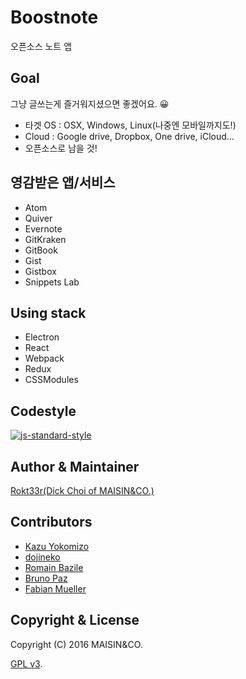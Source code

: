 # Boostnote

오픈소스 노트 앱

## Goal

그냥 글쓰는게 즐거워지셨으면 좋겠어요. :grinning:

- 타겟 OS : OSX, Windows, Linux(나중엔 모바일까지도!)
- Cloud : Google drive, Dropbox, One drive, iCloud...
- 오픈소스로 남을 것!

## 영감받은 앱/서비스

- Atom
- Quiver
- Evernote
- GitKraken
- GitBook
- Gist
- Gistbox
- Snippets Lab

## Using stack

- Electron
- React
- Webpack
- Redux
- CSSModules

## Codestyle

[![js-standard-style](https://cdn.rawgit.com/feross/standard/master/badge.svg)](https://github.com/feross/standard)

## Author & Maintainer

[Rokt33r(Dick Choi of MAISIN&CO.)](https://github.com/rokt33r)

## Contributors

- [Kazu Yokomizo](https://github.com/kazup01)
- [dojineko](https://github.com/dojineko)
- [Romain Bazile](https://github.com/gromain)
- [Bruno Paz](https://github.com/brpaz)
- [Fabian Mueller](https://github.com/dotcs)

## Copyright & License

Copyright (C) 2016 MAISIN&CO.

[GPL v3](./LICENSE).
